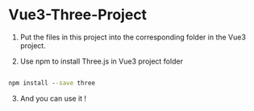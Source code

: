 # Vue3-Three-Project

1. Put the files in this project into the corresponding folder in the Vue3 project.

2. Use npm to install Three.js in Vue3 project folder
```cmd

npm install --save three

```

3. And you can use it !
